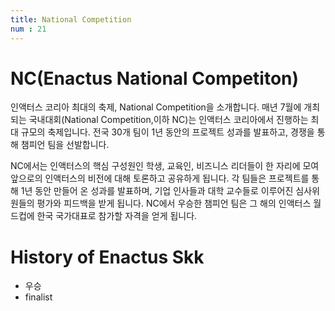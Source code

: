 ```yaml
---
title: National Competition
num : 21
---
```


# NC(Enactus National Competiton)

인액터스 코리아 최대의 축제, National Competition을 소개합니다. 매년 7월에 개최되는 국내대회(National Competition,이하 NC)는 인액터스 코리아에서 진행하는 최대 규모의 축제입니다. 전국 30개 팀이 1년 동안의 프로젝트 성과를 발표하고, 경쟁을 통해 챔피언 팀을 선발합니다.

NC에서는 인액터스의 핵심 구성원인 학생, 교육인, 비즈니스 리더들이 한 자리에 모여 앞으로의 인액터스의 비전에 대해 토론하고 공유하게 됩니다. 각 팀들은 프로젝트를 통해 1년 동안 만들어 온 성과를 발표하며, 기업 인사들과 대학 교수들로 이루어진 심사위원들의 평가와 피드백을 받게 됩니다. NC에서 우승한 챔피언 팀은 그 해의 인액터스 월드컵에 한국 국가대표로 참가할 자격을 얻게 됩니다.

# History of Enactus Skk

+ 우승
+ finalist
